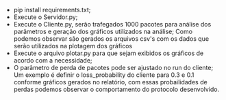 - pip install requirements.txt;
- Execute o Servidor.py;
- Execute o Cliente.py, serão trafegados 1000 pacotes para análise dos parâmetros e geração dos gráficos utilizados na análise;
  Como podemos observar são gerados os arquivos csv's com os dados que serão utilizados na plotagem dos gráficos
- Execute o arquivo plotar.py para que sejam exibidos os gráficos de acordo com a necessidade;
- O parâmetro de perda de pacotes pode ser ajustado no run do cliente;
Um exemplo é definir o loss_probability do cliente para 0.3 e 0.1 conforme gráficos gerados no relatório, com essas probailidades de perdas podemos observar o comportamento do protocolo desenvolvido.
